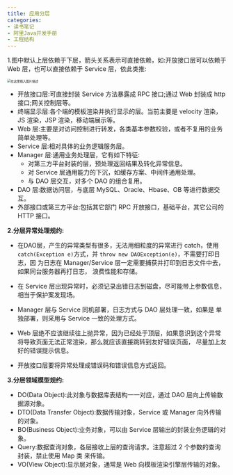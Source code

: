 ```yaml
---
title: 应用分层
categories: 
- 读书笔记
- 阿里Java开发手册
- 工程结构
---
```


1.图中默认上层依赖于下层，箭头关系表示可直接依赖，如:开放接口层可以依赖于 Web 层，也可以直接依赖于 Service 层，依此类推:

<img src="https://img-blog.csdnimg.cn/720eb8418e384a3c91c07e3ded524ff9.png?x-oss-process=image/watermark,type_d3F5LXplbmhlaQ,shadow_50,text_Q1NETiBA5pyI5Ly06aOe6bG8,size_20,color_FFFFFF,t_70,g_se,x_16" alt="在这里插入图片描述" style="zoom:50%;" />

- 开放接口层:可直接封装 Service 方法暴露成 RPC 接口;通过 Web 封装成 http 接口;网关控制层等。
- 终端显示层:各个端的模板渲染并执行显示的层。当前主要是 velocity 渲染，JS 渲染，JSP 渲染，移动端展示等。
- Web 层:主要是对访问控制进行转发，各类基本参数校验，或者不复用的业务简单处理等。
- Service 层:相对具体的业务逻辑服务层。
- Manager 层:通用业务处理层，它有如下特征:
  - 对第三方平台封装的层，预处理返回结果及转化异常信息。
  - 对 Service 层通用能力的下沉，如缓存方案、中间件通用处理。 
  - 与 DAO 层交互，对多个 DAO 的组合复用。
- DAO 层:数据访问层，与底层 MySQL、Oracle、Hbase、OB 等进行数据交互。
- 外部接口或第三方平台:包括其它部门 RPC 开放接口，基础平台，其它公司的 HTTP 接口。

**2.分层异常处理规约:**

* 在DAO层，产生的异常类型有很多，无法用细粒度的异常进行 catch，使用 `catch(Exception e)`方式，并 `throw new DAOException(e)`，不需要打印日志，因 为日志在 Manager/Service 层一定需要捕获并打印到日志文件中去，如果同台服务器再打日志， 浪费性能和存储。

* 在 Service 层出现异常时，必须记录出错日志到磁盘，尽可能带上参数信息， 相当于保护案发现场。

* Manager 层与 Service 同机部署，日志方式与 DAO 层处理一致，如果是 单独部署，则采用与 Service 一致的处理方式。

* Web 层绝不应该继续往上抛异常，因为已经处于顶层，如果意识到这个异常将导致页面无法正常渲染，那么就应该直接跳转到友好错误页面， 尽量加上友好的错误提示信息。

* 开放接口层要将异常处理成错误码和错误信息方式返回。

**3.分层领域模型规约:**

- DO(Data Object):此对象与数据库表结构一一对应，通过 DAO 层向上传输数据源对象。
- DTO(Data Transfer Object):数据传输对象，Service 或 Manager 向外传输的对象。
- BO(Business Object):业务对象，可以由 Service 层输出的封装业务逻辑的对象。
- Query:数据查询对象，各层接收上层的查询请求。注意超过 2 个参数的查询封装，禁止使用 Map 类 来传输。
- VO(View Object):显示层对象，通常是 Web 向模板渲染引擎层传输的对象。
